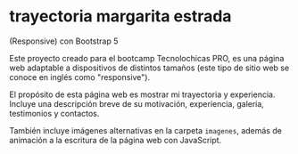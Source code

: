 # trayectoria margarita estrada
 (Responsive) con Bootstrap 5

Este proyecto creado para el bootcamp Tecnolochicas PRO, es una página web adaptable a dispositivos de distintos tamaños (este tipo de sitio web se conoce en inglés como "responsive"). 

El propósito de esta página web es mostrar mi trayectoria y experiencia. Incluye una descripción breve de su motivación, experiencia, galeria, testimonios y contactos. 

También incluye imágenes alternativas en la carpeta `imagenes`, además de animación a la escritura de la página web con JavaScript.
